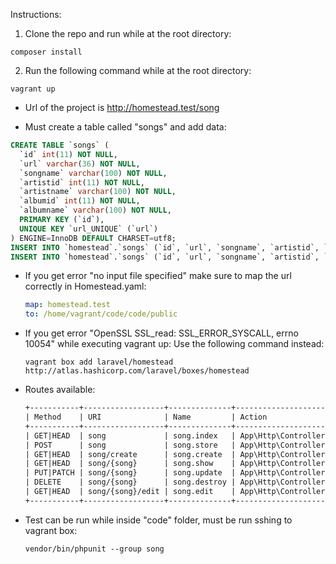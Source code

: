 Instructions:

1. Clone the repo and run while at the root directory:

```shell
composer install
```

2. Run the following command while at the root directory:

```shell
vagrant up
```

- Url of the project is <http://homestead.test/song>

- Must create a table called "songs" and add data:

```sql
CREATE TABLE `songs` (
  `id` int(11) NOT NULL,
  `url` varchar(36) NOT NULL,
  `songname` varchar(100) NOT NULL,
  `artistid` int(11) NOT NULL,
  `artistname` varchar(100) NOT NULL,
  `albumid` int(11) NOT NULL,
  `albumname` varchar(100) NOT NULL,
  PRIMARY KEY (`id`),
  UNIQUE KEY `url_UNIQUE` (`url`)
) ENGINE=InnoDB DEFAULT CHARSET=utf8;
INSERT INTO `homestead`.`songs` (`id`, `url`, `songname`, `artistid`, `artistname`, `albumid`, `albumname`) VALUES ('25479197', 'spotify:album:3qfz9wig4gcrb4bimw9ov7', 'johnny b. goode', '45', 'chuck berry', '235469', 'roll over beethoven');
INSERT INTO `homestead`.`songs` (`id`, `url`, `songname`, `artistid`, `artistname`, `albumid`, `albumname`) VALUES ('8815585', 'spotify:track:7linrtr5px7i3r96mducjw', 'moonlight sonata', '1833', 'beethoven', '5619520', 'beethoven piano sonatas');
```

- If you get error "no input file specified" make sure to map the url correctly in Homestead.yaml:

  ```yaml
  map: homestead.test
  to: /home/vagrant/code/code/public
  ```

- If you get error "OpenSSL SSL_read: SSL_ERROR_SYSCALL, errno 10054" while executing vagrant up: Use the following command instead:

  ```shell
  vagrant box add laravel/homestead http://atlas.hashicorp.com/laravel/boxes/homestead
  ```

- Routes available:

  ```txt
  +-----------+------------------+--------------+---------------------------------------------+--------------+
  | Method    | URI              | Name         | Action                                      | Middleware   |
  +-----------+------------------+--------------+---------------------------------------------+--------------+
  | GET|HEAD  | song             | song.index   | App\Http\Controllers\SongController@index   | web          |
  | POST      | song             | song.store   | App\Http\Controllers\SongController@store   | web          |
  | GET|HEAD  | song/create      | song.create  | App\Http\Controllers\SongController@create  | web          |
  | GET|HEAD  | song/{song}      | song.show    | App\Http\Controllers\SongController@show    | web          |
  | PUT|PATCH | song/{song}      | song.update  | App\Http\Controllers\SongController@update  | web          |
  | DELETE    | song/{song}      | song.destroy | App\Http\Controllers\SongController@destroy | web          |
  | GET|HEAD  | song/{song}/edit | song.edit    | App\Http\Controllers\SongController@edit    | web          |
  +-----------+------------------+--------------+---------------------------------------------+--------------+
  ```

- Test can be run while inside "code" folder, must be run sshing to vagrant box:

  ```shell
  vendor/bin/phpunit --group song
  ```
